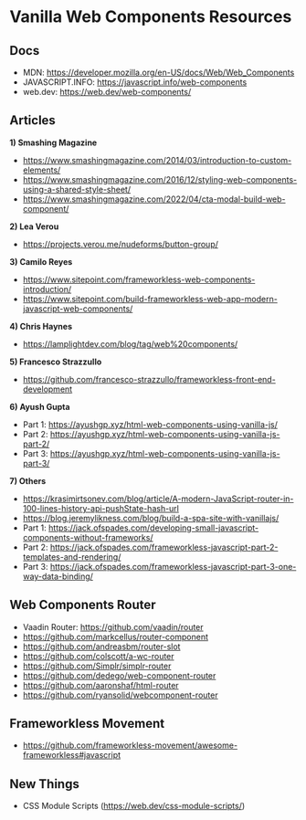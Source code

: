 # Vanilla Web Components Resources

## Docs

- MDN: https://developer.mozilla.org/en-US/docs/Web/Web_Components
- JAVASCRIPT.INFO: https://javascript.info/web-components
- web.dev: https://web.dev/web-components/


## Articles

**1) Smashing Magazine**

- https://www.smashingmagazine.com/2014/03/introduction-to-custom-elements/
- https://www.smashingmagazine.com/2016/12/styling-web-components-using-a-shared-style-sheet/
- https://www.smashingmagazine.com/2022/04/cta-modal-build-web-component/

**2) Lea Verou**

- https://projects.verou.me/nudeforms/button-group/

**3) Camilo Reyes**

- https://www.sitepoint.com/frameworkless-web-components-introduction/
- https://www.sitepoint.com/build-frameworkless-web-app-modern-javascript-web-components/

**4) Chris Haynes**

- https://lamplightdev.com/blog/tag/web%20components/

**5) Francesco Strazzullo**

- https://github.com/francesco-strazzullo/frameworkless-front-end-development

**6) Ayush Gupta**

- Part 1: https://ayushgp.xyz/html-web-components-using-vanilla-js/
- Part 2: https://ayushgp.xyz/html-web-components-using-vanilla-js-part-2/
- Part 3: https://ayushgp.xyz/html-web-components-using-vanilla-js-part-3/

**7) Others**

- https://krasimirtsonev.com/blog/article/A-modern-JavaScript-router-in-100-lines-history-api-pushState-hash-url
- https://blog.jeremylikness.com/blog/build-a-spa-site-with-vanillajs/
- Part 1: https://jack.ofspades.com/developing-small-javascript-components-without-frameworks/
- Part 2: https://jack.ofspades.com/frameworkless-javascript-part-2-templates-and-rendering/
- Part 3: https://jack.ofspades.com/frameworkless-javascript-part-3-one-way-data-binding/

## Web Components Router

- Vaadin Router: https://github.com/vaadin/router
- https://github.com/markcellus/router-component
- https://github.com/andreasbm/router-slot
- https://github.com/colscott/a-wc-router
- https://github.com/Simplr/simplr-router
- https://github.com/dedego/web-component-router
- https://github.com/aaronshaf/html-router
- https://github.com/ryansolid/webcomponent-router


## Frameworkless Movement

- https://github.com/frameworkless-movement/awesome-frameworkless#javascript

## New Things

- CSS Module Scripts (https://web.dev/css-module-scripts/)
